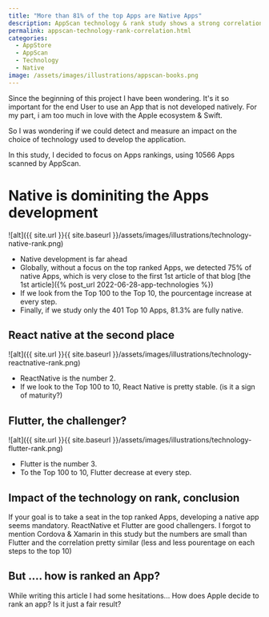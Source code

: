 ```yaml
---
title: "More than 81% of the top Apps are Native Apps"
description: AppScan technology & rank study shows a strong correlation between the technology and the rank of the App.
permalink: appscan-technology-rank-correlation.html
categories:
  - AppStore
  - AppScan
  - Technology
  - Native
image: /assets/images/illustrations/appscan-books.png
---
```


Since the beginning of this project I have been wondering.
It's it so important for the end User to use an App that is not developed natively.
For my part, i am too much in love with the Apple ecosystem & Swift.

So I was wondering if we could detect and measure an impact on the choice of technology used to develop the application.

In this study, I decided to focus on Apps rankings, using 10566 Apps scanned by AppScan.

# Native is dominiting the Apps development

![alt]({{ site.url }}{{ site.baseurl }}/assets/images/illustrations/technology-native-rank.png)

- Native development is far ahead
- Globally, without a focus on the top ranked Apps, we detected 75% of native Apps, which is very close to the first 1st article of that blog [the 1st article]({% post_url 2022-06-28-app-technologies %}) 
- If we look from the Top 100 to the Top 10, the pourcentage increase at every step.
- Finally, if we study only the 401 Top 10 Apps, 81.3% are fully native.

## React native at the second place

![alt]({{ site.url }}{{ site.baseurl }}/assets/images/illustrations/technology-reactnative-rank.png)
- ReactNative is the number 2.
- If we look to the Top 100 to 10, React Native is pretty stable. (is it a sign of maturity?)

## Flutter, the challenger?

![alt]({{ site.url }}{{ site.baseurl }}/assets/images/illustrations/technology-flutter-rank.png)

- Flutter is the number 3.
- To the Top 100 to 10, Flutter decrease at every step.


## Impact of the technology on rank, conclusion

If your goal is to take a seat in the top ranked Apps, developing a native app seems mandatory. ReactNative et Flutter are good challengers.
I forgot to mention Cordova & Xamarin in this study but the numbers are small than Flutter and the correlation pretty similar (less and less pourentage on each steps to the top 10)

## But .... how is ranked an App? 

While writing this article I had some hesitations...
How does Apple decide to rank an app?
Is it just a fair result?
